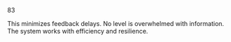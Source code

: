 83

This minimizes feedback delays. No level is overwhelmed with information. The system works with efficiency and resilience.